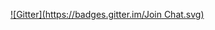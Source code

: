 
[![Gitter](https://badges.gitter.im/Join Chat.svg)](https://gitter.im/xldenis/instabike?utm_source=badge&utm_medium=badge&utm_campaign=pr-badge&utm_content=badge)
